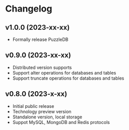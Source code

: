 # Changelog

## v1.0.0 (2023-xx-xx)
- Formally release PuzzleDB

## v0.9.0 (2023-xx-xx)
- Distributed version supports 
- Support alter operations for databases and tables
- Support truncate operations for databases and tables

## v0.8.0 (2023-x-xx)
- Initial public release 
- Technology preview version
- Standalone version, local storage
- Suppot MySQL, MongoDB and Redis protocols
